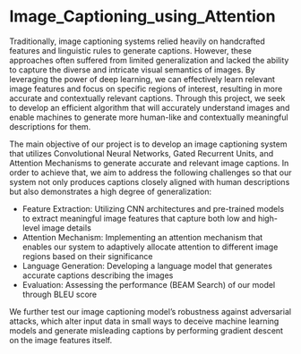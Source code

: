 # Image_Captioning_using_Attention

Traditionally, image captioning systems relied heavily on handcrafted features and linguistic rules to generate captions. However, these approaches often suffered from limited generalization and lacked the ability to capture the diverse and intricate visual semantics of images. By leveraging the power of deep learning, we can effectively learn relevant image features and focus on specific regions of interest, resulting in more accurate and contextually relevant captions. Through this project, we seek to develop an efficient algorithm that will accurately understand images and enable machines to generate more human-like and contextually meaningful descriptions for them.

The main objective of our project is to develop an image captioning system that utilizes Convolutional Neural Networks, Gated Recurrent Units, and Attention Mechanisms to generate accurate and relevant image captions. In order to achieve that, we aim to address the following challenges so that our system not only produces captions closely aligned with human descriptions but also demonstrates a high degree of generalization:

* Feature Extraction: Utilizing CNN architectures and pre-trained models to extract meaningful image features that capture both low and high-level image details
* Attention Mechanism: Implementing an attention mechanism that enables our system to adaptively allocate attention to different image regions based on their significance
* Language Generation: Developing a language model that generates accurate captions describing the images
* Evaluation: Assessing the performance (BEAM Search) of our model through BLEU score

We further test our image captioning model’s robustness against adversarial attacks, which alter input data in small ways to deceive machine learning models and generate misleading captions by performing gradient descent on the image features itself.
